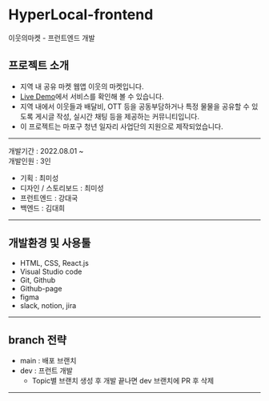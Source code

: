 # HyperLocal-frontend

이웃의마켓 - 프런트엔드 개발

## 프로젝트 소개

- 지역 내 공유 마켓 웹앱 이웃의 마켓입니다.
- [Live Demo](https://neighbors-market.netlify.app)에서 서비스를 확인해 볼 수 있습니다.
- 지역 내에서 이웃들과 배달비, OTT 등을 공동부담하거나 특정 물물을 공유할 수 있도록 게시글 작성, 실시간 채팅 등을 제공하는 커뮤니티입니다.
- 이 프로젝트는 마포구 청년 일자리 사업단의 지원으로 제작되었습니다.

---

개발기간 : 2022.08.01 ~ <br>
개발인원 : 3인

- 기획 : 최미성
- 디자인 / 스토리보드 : 최미성
- 프런트엔드 : 강대국
- 백엔드 : 김대희

---

## 개발환경 및 사용툴

- HTML, CSS, React.js
- Visual Studio code
- Git, Github
- Github-page
- figma
- slack, notion, jira

---

## branch 전략

- main : 배포 브랜치
- dev : 프런트 개발
  - Topic별 브랜치 생성 후 개발 끝나면 dev 브랜치에 PR 후 삭제

---
